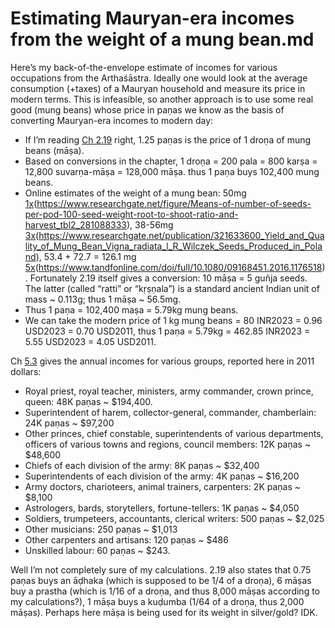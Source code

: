 # Estimating Mauryan-era incomes from the weight of a mung bean.md
Here’s my back-of-the-envelope estimate of incomes for various occupations from the Arthaśāstra. Ideally one would look at the average consumption (+taxes) of a Mauryan household and measure its price in modern terms. This is infeasible, so another approach is to use some real good (mung beans) whose price in paṇas we know as the basis of converting Mauryan-era incomes to modern day:

- If I’m reading [Ch 2.19](https://www.wisdomlib.org/hinduism/book/kautilya-arthashastra/d/doc366065.html) right, 1.25 paṇas is the price of 1 droṇa of mung beans (māṣa).
- Based on conversions in the chapter, 1 droṇa = 200 pala = 800 karṣa = 12,800 suvarṇa-māṣa = 128,000 māṣa. thus 1 paṇa buys 102,400 mung beans.
- Online estimates of the weight of a mung bean: 50mg [1x](1x)(https://www.researchgate.net/figure/Means-of-number-of-seeds-per-pod-100-seed-weight-root-to-shoot-ratio-and-harvest_tbl2_281088333), 38-56mg [3x](3x)(https://www.researchgate.net/publication/321633600_Yield_and_Quality_of_Mung_Bean_Vigna_radiata_l_R_Wilczek_Seeds_Produced_in_Poland), 53.4 + 72.7 = 126.1 mg [5x](5x)(https://www.tandfonline.com/doi/full/10.1080/09168451.2016.1176518). Fortunately 2.19 itself gives a conversion: 10 māṣa = 5 guñja seeds. The latter (called “ratti” or “kṛṣṇala”) is a standard ancient Indian unit of mass ~ 0.113g; thus 1 māṣa ~ 56.5mg.
- Thus 1 paṇa = 102,400 maṣa = 5.79kg mung beans.
- We can take the modern price of 1 kg mung beans = 80 INR2023 = 0.96 USD2023 = 0.70 USD2011, thus 1 paṇa = 5.79kg = 462.85 INR2023 = 5.55 USD2023 = 4.05 USD2011.

Ch [5.3](https://www.wisdomlib.org/hinduism/book/kautilya-arthashastra/d/doc366121.html) gives the annual incomes for various groups, reported here in 2011 dollars:

- Royal priest, royal teacher, ministers, army commander, crown prince, queen: 48K paṇas ~ $194,400.
- Superintendent of harem, collector-general, commander, chamberlain: 24K paṇas ~ $97,200
- Other princes, chief constable, superintendents of various departments, officers of various towns and regions, council members: 12K paṇas ~ $48,600
- Chiefs of each division of the army: 8K paṇas ~ $32,400
- Superintendents of each division of the army: 4K paṇas ~ $16,200
- Army doctors, charioteers, animal trainers, carpenters: 2K paṇas ~ $8,100
- Astrologers, bards, storytellers, fortune-tellers: 1K paṇas ~ $4,050
- Soldiers, trumpeteers, accountants, clerical writers: 500 paṇas ~ $2,025
- Other musicians: 250 paṇas ~ $1,013
- Other carpenters and artisans: 120 paṇas ~ $486
- Unskilled labour: 60 paṇas ~ $243.

Well I’m not completely sure of my calculations. 2.19 also states that 0.75 paṇas buys an āḍhaka (which is supposed to be 1/4 of a droṇa), 6 māṣas buy a prastha (which is 1/16 of a droṇa, and thus 8,000 māṣas according to my calculations?), 1 māṣa buys a kuḍumba (1/64 of a droṇa, thus 2,000 māṣas). Perhaps here māṣa is being used for its weight in silver/gold? IDK.